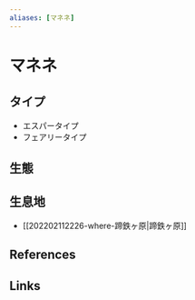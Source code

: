 ```yaml
---
aliases: [マネネ]
---
```

# マネネ 

## タイプ

- エスパータイプ
- フェアリータイプ

## 生態



## 生息地

- [[202202112226-where-蹄鉄ヶ原|蹄鉄ヶ原]]

## References



## Links


